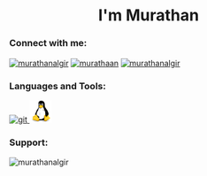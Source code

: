 <h1 align="center">I'm Murathan</h1>
<h3 align="left">Connect with me:</h3>
<p align="left">
<a href="https://dev.to/murathanalgir" target="blank"><img align="center" src="https://raw.githubusercontent.com/rahuldkjain/github-profile-readme-generator/master/src/images/icons/Social/devto.svg" alt="murathanalgir" height="30" width="40" /></a>
<a href="https://linkedin.com/in/murathaan" target="blank"><img align="center" src="https://raw.githubusercontent.com/rahuldkjain/github-profile-readme-generator/master/src/images/icons/Social/linked-in-alt.svg" alt="murathaan" height="30" width="40" /></a>
<a href="https://instagram.com/murathanalgir" target="blank"><img align="center" src="https://raw.githubusercontent.com/rahuldkjain/github-profile-readme-generator/master/src/images/icons/Social/instagram.svg" alt="murathanalgir" height="30" width="40" /></a>
</p>

<h3 align="left">Languages and Tools:</h3>
<p align="left"> <a href="https://git-scm.com/" target="_blank" rel="noreferrer"> <img src="https://www.vectorlogo.zone/logos/git-scm/git-scm-icon.svg" alt="git" width="40" height="40"/> </a> <a href="https://www.linux.org/" target="_blank" rel="noreferrer"> <img src="https://raw.githubusercontent.com/devicons/devicon/master/icons/linux/linux-original.svg" alt="linux" width="40" height="40"/> </a> </p>

<h3 align="left">Support:</h3>
<p><a href="https://www.buymeacoffee.com/murathanalgir"> <img align="left" src="https://cdn.buymeacoffee.com/buttons/v2/default-yellow.png" height="50" width="210" alt="murathanalgir" /></a></p><br><br>
